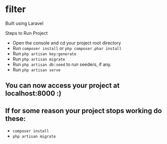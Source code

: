 # filter
Built using Laravel

Steps to Run Project
- Open the console and cd your project root directory
- Run `composer install` or ```php composer.phar install```
- Run `php artisan key:generate` 
- Run `php artisan migrate`
- Run `php artisan db:seed` to run seeders, if any.
- Run `php artisan serve`

## You can now access your project at localhost:8000 :)

## If for some reason your project stops working do these:
- `composer install`
- `php artisan migrate`
